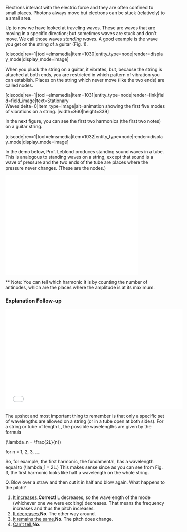 Electrons interact with the electric force and they are often confined to small places. Photons always move but electrons can be stuck (relatively) to a small area. 

Up to now we have looked at traveling waves. These are waves that are moving in a specific direction; but sometimes waves are stuck and don't move. We call those waves _standing waves_. A good example is the wave you get on the string of a guitar (Fig. 1).

[ciscode|rev=1|tool=elmsmedia|item=1030|entity_type=node|render=display_mode|display_mode=image]

When you pluck the string on a guitar, it vibrates, but, because the string is attached at both ends, you are restricted in which pattern of vibration you can establish. Places on the string which never move (like the two ends) are called nodes. 

[ciscode|rev=1|tool=elmsmedia|item=1031|entity_type=node|render=link|field=field_image|text=Stationary Waves|delta=0|item_type=image|alt=animation showing the first five modes of vibrations on a string. |width=360|height=339]

In the next figure, you can see the first two harmonics (the first two notes) on a guitar string.

[ciscode|rev=1|tool=elmsmedia|item=1032|entity_type=node|render=display_mode|display_mode=image]

In the demo below, Prof. Leblond produces standing sound waves in a tube. This is analogous to standing waves on a string, except that sound is a wave of pressure and the two ends of the tube are places where the pressure never changes. (These are the nodes.)

<iframe allowfullscreen="" frameborder="0" height="315" src="//www.youtube.com/embed/uCcop95oEbE?rel=0" width="420"></iframe>

\*\* Note: You can tell which harmonic it is by counting the number of antinodes, which are the places where the amplitude is at its maximum.

### Explanation Follow-up

<iframe allowfullscreen="" frameborder="0" height="315" src="//www.youtube.com/embed/v4-GhbN_b3k?rel=0" width="560"></iframe>

The upshot and most important thing to remember is that only a specific set of wavelengths are allowed on a string (or in a tube open at both sides). For a string or tube of length L, the possible wavelengths are given by the formula

\(\lambda_n = \frac{2L}{n}\)

for n = 1, 2, 3, ....

So, for example, the first harmonic, the fundamental, has a wavelength equal to \(\lambda_1 = 2L.\) This makes sense since as you can see from Fig. 3, the first harmonic looks like half a wavelength on the whole string.

<div class="question">Q. Blow over a straw and then cut it in half and blow again. What happens to the pitch?

1. [It increases.](#)**Correct!** L decreases, so the wavelength of the mode (whichever one we were exciting) decreases. That means the frequency increases and thus the pitch increases.
2. [It decreases.](#)**No**. The other way around.
3. [It remains the same.](#)**No**. The pitch does change.
4. [Can't tell.](#)**No**.

</div>